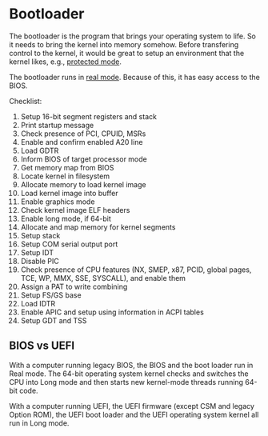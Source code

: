 # Bootloader

The bootloader is the program that brings your operating system to life.
So it needs to bring the kernel into memory somehow. Before transfering control to the kernel, it would be great to setup an environment that the kernel likes, e.g., [protected mode]().

The bootloader runs in [real mode](). Because of this, it has easy access to the BIOS.







Checklist:

1. Setup 16-bit segment registers and stack
2. Print startup message
3. Check presence of PCI, CPUID, MSRs
4. Enable and confirm enabled A20 line
5. Load GDTR
6. Inform BIOS of target processor mode
7. Get memory map from BIOS
8. Locate kernel in filesystem
9. Allocate memory to load kernel image
10. Load kernel image into buffer
11. Enable graphics mode
12. Check kernel image ELF headers
13. Enable long mode, if 64-bit
14. Allocate and map memory for kernel segments
15. Setup stack
16. Setup COM serial output port
17. Setup IDT
18. Disable PIC
19. Check presence of CPU features (NX, SMEP, x87, PCID, global pages, TCE, WP, MMX, SSE, SYSCALL), and enable them
20. Assign a PAT to write combining
21. Setup FS/GS base
22. Load IDTR
23. Enable APIC and setup using information in ACPI tables
24. Setup GDT and TSS



## BIOS vs UEFI

With a computer running legacy BIOS, the BIOS and the boot loader run in Real mode.
The 64-bit operating system kernel checks and switches the CPU into Long mode and then starts new kernel-mode threads running 64-bit code.

With a computer running UEFI, the UEFI firmware (except CSM and legacy Option ROM), the UEFI boot loader and the UEFI operating system kernel all run in Long mode.
